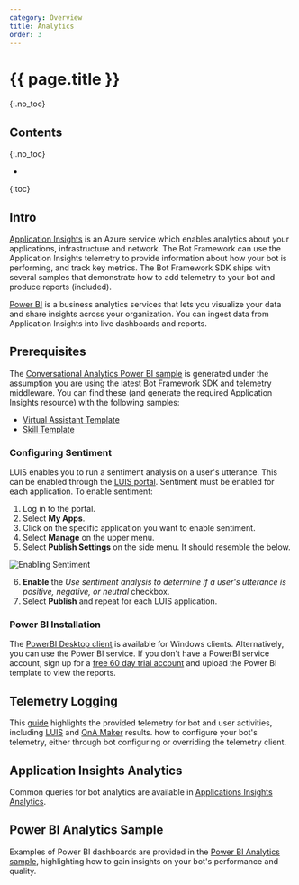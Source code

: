 ```yaml
---
category: Overview
title: Analytics
order: 3
---
```


# {{ page.title }}
{:.no_toc}

## Contents
{:.no_toc}

* 
{:toc}

## Intro

[Application Insights](https://azure.microsoft.com/en-us/services/application-insights/) is an Azure service which enables analytics about your applications, infrastructure and network. The Bot Framework can use the  Application Insights telemetry to provide information about how your bot is performing, and track key metrics. The Bot Framework SDK ships with several samples that demonstrate how to add telemetry to your bot and produce reports (included).

[Power BI](https://powerbi.microsoft.com/) is a business analytics services that lets you visualize your data and share insights across your organization. You can ingest data from Application Insights into live dashboards and reports.

## Prerequisites

The [Conversational Analytics Power BI sample](https://aka.ms/botPowerBiTemplate) is generated under the assumption you are using the latest Bot Framework SDK and telemetry middleware. You can find these (and generate the required Application Insights resource) with the following samples:

- [Virtual Assistant Template]({{site.repo}}/tree/master/templates/Virtual-Assistant-Template/csharp/Sample)
- [Skill Template]({{site.repo}}/tree/master/templates/Skill-Template/csharp/Sample)

### Configuring Sentiment

LUIS enables you to run a sentiment analysis on a user's utterance. This can be enabled through the [LUIS portal](https://www.luis.ai).
Sentiment must be enabled for each application. To enable sentiment:

1. Log in to the portal.
2. Select **My Apps**.
3. Click on the specific application you want to enable sentiment.
4. Select **Manage** on the upper menu.
5. Select **Publish Settings** on the side menu. It should resemble the below.

![Enabling Sentiment]({{site.baseurl}}/assets/images/enable_sentiment.png)

6. **Enable** the *Use sentiment analysis to determine if a user's utterance is positive, negative, or neutral* checkbox.
7. Select **Publish** and repeat for each LUIS application.

### Power BI Installation

The [PowerBI Desktop client](https://aka.ms/pbidesktopstore) is available for Windows clients.
Alternatively, you can use the Power BI service. If you don't have a PowerBI service account, sign up for a [free 60 day trial account](https://app.powerbi.com/signupredirect?pbi_source=web) and upload the Power BI template to view the reports.

## Telemetry Logging

This [guide](https://docs.microsoft.com/en-us/azure/bot-service/bot-builder-telemetry?view=azure-bot-service-4.0) highlights the provided telemetry for bot and user activities, including [LUIS](https://www.luis.ai/) and [QnA Maker](https://www.qnamaker.ai/) results. how to configure your bot's telemetry, either through bot configuring or overriding the telemetry client.

## Application Insights Analytics

Common queries for bot analytics are available in [Applications Insights Analytics]({{site.baseurl}}/reference/analytics/applicationinsights).

## Power BI Analytics Sample

Examples of Power BI dashboards are provided in the [Power BI Analytics sample]({{site.baseurl}}/reference/analytics/powerbi), highlighting how to gain insights on your bot's performance and quality.